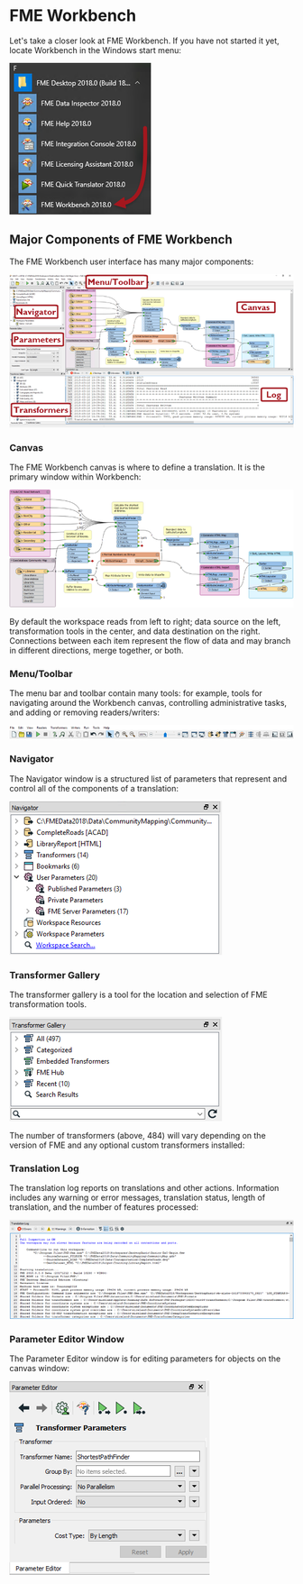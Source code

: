 # FME Workbench

Let's take a closer look at FME Workbench. If you have not started it yet, locate Workbench in the Windows start menu:

![](./Images/Img1.005.StartingWorkbench.png)

## Major Components of FME Workbench ##

The FME Workbench user interface has many major components:

![](./Images/Img1.006.WorkbenchInterface.png)

### Canvas ###

The FME Workbench canvas is where to define a translation. It is the primary window within Workbench:

![](./Images/Img1.007.WorkbenchCanvas.png)

By default the workspace reads from left to right; data source on the left, transformation tools in the center, and data destination on the right. Connections between each item represent the flow of data and may branch in different directions, merge together, or both.

### Menu/Toolbar ###

The menu bar and toolbar contain many tools: for example, tools for navigating around the Workbench canvas, controlling administrative tasks, and adding or removing readers/writers:

![](./Images/Img1.008.WorkbenchInterfaceMenuToolbar.png)

### Navigator ###

The Navigator window is a structured list of parameters that represent and control all of the components of a translation:

![](./Images/Img1.009.WorkbenchNavigator.png)

### Transformer Gallery ###

The transformer gallery is a tool for the location and selection of FME transformation tools.

![](./Images/Img1.010.WorkbenchGallery.png)

The number of transformers (above, 484) will vary depending on the version of FME and any optional custom transformers installed:

### Translation Log ###

The translation log reports on translations and other actions. Information includes any warning or error messages, translation status, length of translation, and the number of features processed:

![](./Images/Img1.011.WorkbenchLog.png)

### Parameter Editor Window ###

The Parameter Editor window is for editing parameters for objects on the canvas window:

![](./Images/Img1.013.ParameterEditor.png)
